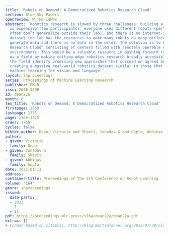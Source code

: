 ```yaml
---
title: 'Robots on Demand: A Democratized Robotics Research Cloud'
section: Blue Sky Papers
openreview: W_TkB-1eNbs
abstract: 'Robotics research is slowed by three challenges: building a robotics lab
  is expensive (few participants), everyone uses different robots (participants’ findings
  often don’t generalize outside their lab), and there is no internet-scale robotics
  dataset (no lab has the resources to make many robots do many different tasks to
  generate data and there is no data in the wild). The solution is to build a “Robotics
  Research Cloud” consisting of centers filled with remotely operable robots in standardized
  environments. This would be a valuable resource in pushing forward robot learning
  as a field by making cutting-edge robotics research broadly accessible, helping
  the field identify promising new approaches that succeed on agreed benchmarks, and
  creating a massive real-world robotics dataset similar to those that have revolutionized
  machine learning for vision and language.'
layout: inproceedings
series: Proceedings of Machine Learning Research
publisher: PMLR
issn: 2640-3498
id: dean22a
month: 0
tex_title: 'Robots on Demand: A Democratized Robotics Research Cloud'
firstpage: 1769
lastpage: 1775
page: 1769-1775
order: 1769
cycles: false
bibtex_author: Dean, Victoria and Shavit, Yonadav G and Gupta, Abhinav
author:
- given: Victoria
  family: Dean
- given: Yonadav G
  family: Shavit
- given: Abhinav
  family: Gupta
date: 2022-01-11
address:
container-title: Proceedings of The 5th Conference on Robot Learning
volume: '164'
genre: inproceedings
issued:
  date-parts:
  - 2022
  - 1
  - 11
pdf: https://proceedings.mlr.press/v164/dean22a/dean22a.pdf
extras: []
# Format based on citeproc: http://blog.martinfenner.org/2013/07/30/citeproc-yaml-for-bibliographies/
---
```


